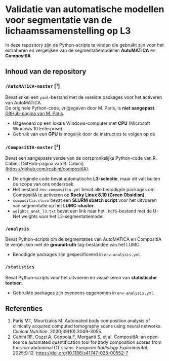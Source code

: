 # Validatie van automatische modellen voor segmentatie van de lichaamssamenstelling op L3

In deze repository zijn de Python-scripts te vinden die gebruikt zijn voor het extraheren en vergelijken van de segmentatiemodellen **AutoMATiCA** en **CompositIA**.

## Inhoud van de repository

### `/AutoMATiCA-master` [¹]
Bevat enkel een `yaml`-bestand met de vereiste packages voor het activeren van AutoMATiCA.  
De originele Python-code, vrijgegeven door M. Paris, is **niet aangepast**. [GitHub-pagina van M. Paris](https://github.com/MicheleParis/AutoMATiCA).

- Uitgevoerd op een lokale Windows-computer met **CPU** (Microsoft Windows 10 Enterprise).
- Gebruik van een **GPU** is mogelijk door de instructies te volgen op de 

### `/CompositIA-master` [²]
Bevat een aangepaste versie van de oorspronkelijke Python-code van R. Cabini. [GitHub-pagina van R. Cabini] (https://github.com/rcabini/compositIA).


- De originele code bevat automatische **L3-selectie**, maar dit valt buiten de scope van ons onderzoek.
- Het bestand `env-compositia.yml` bevat alle benodigde packages om CompositIA te activeren op **Rocky Linux 8.10 (Green Obsidian)**.
- `compositia.slurm` bevat een **SLURM sbatch script** voor het uitvoeren van segmentatie op het **LUMC-cluster**.
- `weights_unet_l3.txt` bevat een link naar het `.hdf5`-bestand met de U-Net weights voor het L3-segmentatiemodel.

### `/analysis`
Bevat Python-scripts om de segmentaties van AutoMATiCA en CompositIA te vergelijken met de **groundtruth** tag-bestanden van het LUMC.

- Benodigde packages zijn gespecificeerd in `env-analysis.yml`.

### `/statistics`
Bevat Python-scripts voor het uitvoeren en visualiseren van **statistische toetsen**.

- Gebruikte packages zijn eveneens opgenomen in `env-analysis.yml`.

## Referenties

1. Paris MT, Mourtzakis M. Automated body composition analysis of clinically acquired computed tomography scans using neural networks. *Clinical Nutrition*. 2020;39(10):3049–3055.  
2. Cabini RF, Cozzi A, Coppola F, Morganti S, et al. CompositIA: an open-source automated quantification tool for body composition scores from thoraco-abdominal CT scans. *European Radiology Experimental*. 2025;9:12. https://doi.org/10.1186/s41747-025-00552-7


